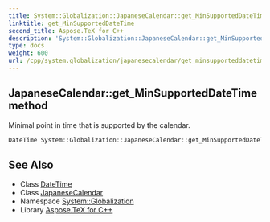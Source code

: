```yaml
---
title: System::Globalization::JapaneseCalendar::get_MinSupportedDateTime method
linktitle: get_MinSupportedDateTime
second_title: Aspose.TeX for C++
description: 'System::Globalization::JapaneseCalendar::get_MinSupportedDateTime method. Minimal point in time that is supported by the calendar in C++.'
type: docs
weight: 600
url: /cpp/system.globalization/japanesecalendar/get_minsupporteddatetime/
---
```

## JapaneseCalendar::get_MinSupportedDateTime method


Minimal point in time that is supported by the calendar.

```cpp
DateTime System::Globalization::JapaneseCalendar::get_MinSupportedDateTime() const override
```

## See Also

* Class [DateTime](../../../system/datetime/)
* Class [JapaneseCalendar](../)
* Namespace [System::Globalization](../../)
* Library [Aspose.TeX for C++](../../../)
